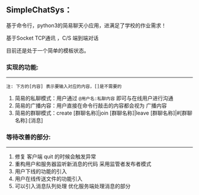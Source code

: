 ## SimpleChatSys：

基于命令行，python3的简易聊天小应用，进满足了学校的作业需求！

基于Socket TCP通讯 ，C/S 端到端对话

目前还是处于一个简单的模板状态。



### 实现的功能:

-------
```
注: 下方的[内容] 表示要输入对应的内容，[]是不需要的
```

1. 简易的私聊模式：用户通过 `@用户名:私聊内容` 即可与在线用户进行沟通
2. 简易的广播内容：用户直接在命令行敲击的内容都会视为 广播内容
3. 简易的群聊模式：create [群聊名称]|join [群聊名称]|leave [群聊名称]|#[群聊名称]:[消息]



### 等待改善的部分:

------

1. 修复 客户端 quit 的时候会触发异常
2. 重构用户和服务器监听新消息的代码  采用监管者发布者模式
3. 用户下线的功能的引入
4. 用户在线传送文件的功能引入
5. 可以引入消息队列处理 优化服务端处理消息的部分